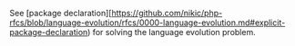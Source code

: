 


See [package declaration][https://github.com/nikic/php-rfcs/blob/language-evolution/rfcs/0000-language-evolution.md#explicit-package-declaration) for solving the language evolution problem.




